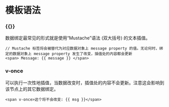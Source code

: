 # 模板语法


### {{}}
数据绑定最常见的形式就是使用“Mustache”语法 (双大括号) 的文本插值。
```
// Mustache 标签将会被替代为对应数据对象上 message property 的值。无论何时，绑定的数据对象上 message property 发生了改变，插值处的内容都会更新
<span> Message: {{ message }} </span>
```


### v-once
可以执行一次性地插值，当数据改变时，插值处的内容不会更新。注意这会影响到该节点上的其它数据绑定。
```
<span v-once>这个将不会改变: {{ msg }}</span>
```























